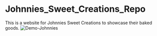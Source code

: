 # Johnnies_Sweet_Creations_Repo
This is a website for Johnnies Sweet Creations to showcase their baked goods.
![Demo-Johnnies](https://github.com/baHarmon1/Johnnies_Sweet_Creations_Repo/assets/92110226/4d63cf01-c2c8-4f7e-b647-704ba3c8b201)
